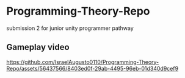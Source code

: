 # Programming-Theory-Repo
 submission 2 for junior unity programmer pathway

 ## Gameplay video
 


https://github.com/IsraelAugusto0110/Programming-Theory-Repo/assets/56437566/8403ed0f-29ab-4495-96eb-01d340d9cef9

